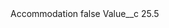 <?xml version="1.0" encoding="UTF-8"?>
<CustomMetadata xmlns="http://soap.sforce.com/2006/04/metadata" xmlns:xsi="http://www.w3.org/2001/XMLSchema-instance" xmlns:xsd="http://www.w3.org/2001/XMLSchema">
    <label>Accommodation</label>
    <protected>false</protected>
    <values>
        <field>Value__c</field>
        <value xsi:type="xsd:double">25.5</value>
    </values>
</CustomMetadata>
